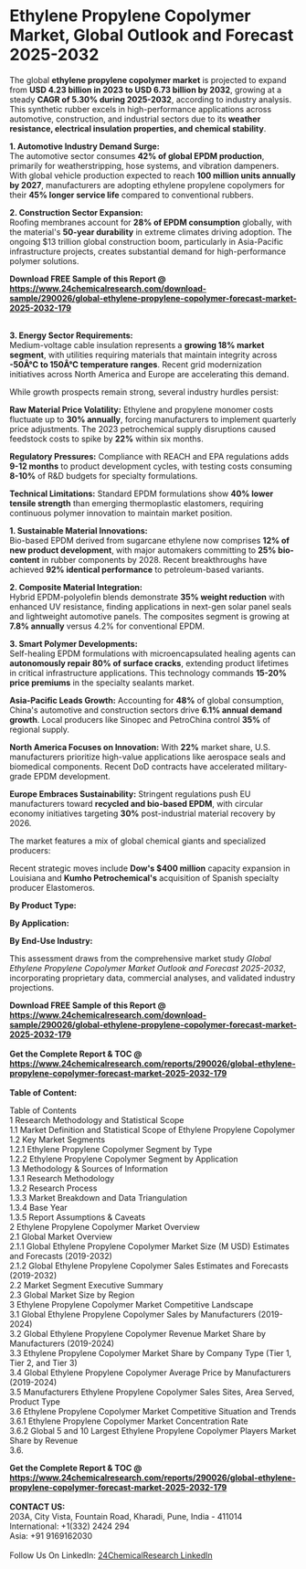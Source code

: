 <h1>Ethylene Propylene Copolymer Market, Global Outlook and Forecast 2025-2032</h1><p>The global <strong>ethylene propylene copolymer market</strong> is projected to expand from <strong>USD 4.23 billion in 2023 to USD 6.73 billion by 2032</strong>, growing at a steady <strong>CAGR of 5.30% during 2025-2032</strong>, according to industry analysis. This synthetic rubber excels in high-performance applications across automotive, construction, and industrial sectors due to its <strong>weather resistance, electrical insulation properties, and chemical stability</strong>.</p><p><strong>1. Automotive Industry Demand Surge:</strong><br>
The automotive sector consumes <strong>42% of global EPDM production</strong>, primarily for weatherstripping, hose systems, and vibration dampeners. With global vehicle production expected to reach <strong>100 million units annually by 2027</strong>, manufacturers are adopting ethylene propylene copolymers for their <strong>45% longer service life</strong> compared to conventional rubbers.</p><p><strong>2. Construction Sector Expansion:</strong><br>
Roofing membranes account for <strong>28% of EPDM consumption</strong> globally, with the material's <strong>50-year durability</strong> in extreme climates driving adoption. The ongoing $13 trillion global construction boom, particularly in Asia-Pacific infrastructure projects, creates substantial demand for high-performance polymer solutions.</p><div><b>Download FREE Sample of this Report @ 
            <a href="https://www.24chemicalresearch.com/download-sample/290026/global-ethylene-propylene-copolymer-forecast-market-2025-2032-179">
            https://www.24chemicalresearch.com/download-sample/290026/global-ethylene-propylene-copolymer-forecast-market-2025-2032-179</a></b></div><br><p><strong>3. Energy Sector Requirements:</strong><br>
Medium-voltage cable insulation represents a <strong>growing 18% market segment</strong>, with utilities requiring materials that maintain integrity across <strong>-50Â°C to 150Â°C temperature ranges</strong>. Recent grid modernization initiatives across North America and Europe are accelerating this demand.</p><p>While growth prospects remain strong, several industry hurdles persist:</p><p><strong>Raw Material Price Volatility:</strong> Ethylene and propylene monomer costs fluctuate up to <strong>30% annually</strong>, forcing manufacturers to implement quarterly price adjustments. The 2023 petrochemical supply disruptions caused feedstock costs to spike by <strong>22%</strong> within six months.</p><p><strong>Regulatory Pressures:</strong> Compliance with REACH and EPA regulations adds <strong>9-12 months</strong> to product development cycles, with testing costs consuming <strong>8-10%</strong> of R&amp;D budgets for specialty formulations.</p><p><strong>Technical Limitations:</strong> Standard EPDM formulations show <strong>40% lower tensile strength</strong> than emerging thermoplastic elastomers, requiring continuous polymer innovation to maintain market position.</p><p><strong>1. Sustainable Material Innovations:</strong><br>
Bio-based EPDM derived from sugarcane ethylene now comprises <strong>12% of new product development</strong>, with major automakers committing to <strong>25% bio-content</strong> in rubber components by 2028. Recent breakthroughs have achieved <strong>92% identical performance</strong> to petroleum-based variants.</p><p><strong>2. Composite Material Integration:</strong><br>
Hybrid EPDM-polyolefin blends demonstrate <strong>35% weight reduction</strong> with enhanced UV resistance, finding applications in next-gen solar panel seals and lightweight automotive panels. The composites segment is growing at <strong>7.8% annually</strong> versus 4.2% for conventional EPDM.</p><p><strong>3. Smart Polymer Developments:</strong><br>
Self-healing EPDM formulations with microencapsulated healing agents can <strong>autonomously repair 80% of surface cracks</strong>, extending product lifetimes in critical infrastructure applications. This technology commands <strong>15-20% price premiums</strong> in the specialty sealants market.</p><p><strong>Asia-Pacific Leads Growth:</strong> Accounting for <strong>48%</strong> of global consumption, China's automotive and construction sectors drive <strong>6.1% annual demand growth</strong>. Local producers like Sinopec and PetroChina control <strong>35%</strong> of regional supply.</p><p><strong>North America Focuses on Innovation:</strong> With <strong>22%</strong> market share, U.S. manufacturers prioritize high-value applications like aerospace seals and biomedical components. Recent DoD contracts have accelerated military-grade EPDM development.</p><p><strong>Europe Embraces Sustainability:</strong> Stringent regulations push EU manufacturers toward <strong>recycled and bio-based EPDM</strong>, with circular economy initiatives targeting <strong>30%</strong> post-industrial material recovery by 2026.</p><p>The market features a mix of global chemical giants and specialized producers:</p><p>Recent strategic moves include <strong>Dow's $400 million</strong> capacity expansion in Louisiana and <strong>Kumho Petrochemical's</strong> acquisition of Spanish specialty producer Elastomeros.</p><p><strong>By Product Type:</strong></p><p><strong>By Application:</strong></p><p><strong>By End-Use Industry:</strong></p><p>This assessment draws from the comprehensive market study <em>Global Ethylene Propylene Copolymer Market Outlook and Forecast 2025-2032</em>, incorporating proprietary data, commercial analyses, and validated industry projections.</p><div><b>Download FREE Sample of this Report @ 
            <a href="https://www.24chemicalresearch.com/download-sample/290026/global-ethylene-propylene-copolymer-forecast-market-2025-2032-179">
            https://www.24chemicalresearch.com/download-sample/290026/global-ethylene-propylene-copolymer-forecast-market-2025-2032-179</a></b></div><br><div><b>Get the Complete Report & TOC @ 
            <a href="https://www.24chemicalresearch.com/reports/290026/global-ethylene-propylene-copolymer-forecast-market-2025-2032-179">
            https://www.24chemicalresearch.com/reports/290026/global-ethylene-propylene-copolymer-forecast-market-2025-2032-179</a></b></div><br>
            <b>Table of Content:</b><p>Table of Contents<br />
1 Research Methodology and Statistical Scope<br />
1.1 Market Definition and Statistical Scope of Ethylene Propylene Copolymer<br />
1.2 Key Market Segments<br />
1.2.1 Ethylene Propylene Copolymer Segment by Type<br />
1.2.2 Ethylene Propylene Copolymer Segment by Application<br />
1.3 Methodology & Sources of Information<br />
1.3.1 Research Methodology<br />
1.3.2 Research Process<br />
1.3.3 Market Breakdown and Data Triangulation<br />
1.3.4 Base Year<br />
1.3.5 Report Assumptions & Caveats<br />
2 Ethylene Propylene Copolymer Market Overview<br />
2.1 Global Market Overview<br />
2.1.1 Global Ethylene Propylene Copolymer Market Size (M USD) Estimates and Forecasts (2019-2032)<br />
2.1.2 Global Ethylene Propylene Copolymer Sales Estimates and Forecasts (2019-2032)<br />
2.2 Market Segment Executive Summary<br />
2.3 Global Market Size by Region<br />
3 Ethylene Propylene Copolymer Market Competitive Landscape<br />
3.1 Global Ethylene Propylene Copolymer Sales by Manufacturers (2019-2024)<br />
3.2 Global Ethylene Propylene Copolymer Revenue Market Share by Manufacturers (2019-2024)<br />
3.3 Ethylene Propylene Copolymer Market Share by Company Type (Tier 1, Tier 2, and Tier 3)<br />
3.4 Global Ethylene Propylene Copolymer Average Price by Manufacturers (2019-2024)<br />
3.5 Manufacturers Ethylene Propylene Copolymer Sales Sites, Area Served, Product Type<br />
3.6 Ethylene Propylene Copolymer Market Competitive Situation and Trends<br />
3.6.1 Ethylene Propylene Copolymer Market Concentration Rate<br />
3.6.2 Global 5 and 10 Largest Ethylene Propylene Copolymer Players Market Share by Revenue<br />
3.6.</p><div><b>Get the Complete Report & TOC @ 
            <a href="https://www.24chemicalresearch.com/reports/290026/global-ethylene-propylene-copolymer-forecast-market-2025-2032-179">
            https://www.24chemicalresearch.com/reports/290026/global-ethylene-propylene-copolymer-forecast-market-2025-2032-179</a></b></div><br><b>CONTACT US:</b><br>
            203A, City Vista, Fountain Road, Kharadi, Pune, India - 411014<br>
            International: +1(332) 2424 294<br>
            Asia: +91 9169162030 <br><br>
            Follow Us On LinkedIn: <a href="https://www.linkedin.com/company/24chemicalresearch/">24ChemicalResearch LinkedIn</a>